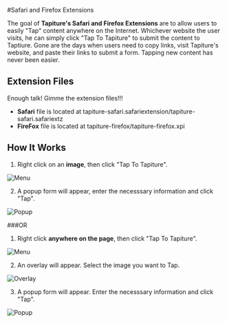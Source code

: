 #Safari and Firefox Extensions

The goal of **Tapiture's Safari and Firefox Extensions** are to allow users to easily "Tap" content anywhere on the Internet. Whichever website the user visits, he can simply click "Tap To Tapiture" to submit the content to Taptiure. Gone are the days when users need to copy links, visit Tapiture's website, and paste their links to submit a form. Tapping new content has never been easier.

## Extension Files

Enough talk! Gimme the extension files!!!

* **Safari** file is located at tapiture-safari.safariextension/tapiture-safari.safariextz
* **FireFox** file is located at tapiture-firefox/tapiture-firefox.xpi

## How It Works

1) Right click on an **image**, then click "Tap To Tapiture".

![Menu](http://i.imgur.com/N2w0lZf.png)

2) A popup form will appear, enter the necesssary information and click "Tap".

![Popup](http://i.imgur.com/4TrSvKd.png)

###OR

1) Right click **anywhere on the page**, then click "Tap To Tapiture".

![Menu](http://i.imgur.com/N2w0lZf.png)

2) An overlay will appear. Select the image you want to Tap.

![Overlay](http://i.imgur.com/O7SaxlU.png)

3) A popup form will appear. Enter the necesssary information and click "Tap".

![Popup](http://i.imgur.com/4TrSvKd.png)